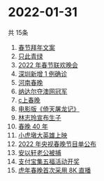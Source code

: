 # 2022-01-31
  共 15条

  <!-- BEGIN -->
  <!-- 最后更新时间:Mon Jan 31 2022 17:10:54 GMT+0000 (Coordinated Universal Time) -->
  1. [春节拜年文案](https://www.zhihu.com/search?q=拜年文案)
1. [只此青绿](https://www.zhihu.com/search?q=只此青绿)
1. [2022 年春节联欢晚会](https://www.zhihu.com/search?q=2022年央视春晚)
1. [深圳新增 1 例确诊](https://www.zhihu.com/search?q=深圳疫情)
1. [河南春晚](https://www.zhihu.com/search?q=河南春晚)
1. [纳达尔夺澳网冠军](https://www.zhihu.com/search?q=纳达尔)
1. [c上春晚](https://www.zhihu.com/search?q=三星堆)
1. [电影版《倚天屠龙记》](https://www.zhihu.com/search?q=倚天屠龙记)
1. [林志玲宣布生子](https://www.zhihu.com/search?q=林志玲)
1. [春晚 40 年](https://www.zhihu.com/search?q=春晚40年)
1. [小虎墩大英雄上映](https://www.zhihu.com/search?q=小虎墩大英雄)
1. [2022 年央视春晚节目单公布](https://www.zhihu.com/search?q=春晚节目单)
1. [安以轩老公被捕](https://www.zhihu.com/search?q=安以轩老公)
1. [支付宝集五福活动开奖](https://www.zhihu.com/search?q=支付宝集五福)
1. [虎年春晚首次采用 8K 直播](https://www.zhihu.com/search?q=春晚8k直播)
  <!-- END -->
  